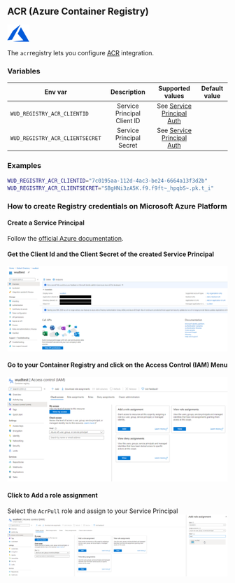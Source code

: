 ## ACR (Azure Container Registry)
![logo](azure.png)

The ```acr```registry lets you configure [ACR](https://azure.microsoft.com/services/container-registry/) integration.

### Variables

| Env var                         | Description                 | Supported values                                                                                                                  | Default value |
| ------------------------------- |:---------------------------:|:---------------------------------------------------------------------------------------------------------------------------------:|:-------------:| 
| `WUD_REGISTRY_ACR_CLIENTID`     | Service Principal Client ID | See [Service Principal Auth](https://docs.microsoft.com/en-us/azure/container-registry/container-registry-auth-service-principal) |               |
| `WUD_REGISTRY_ACR_CLIENTSECRET` | Service Principal Secret    | See [Service Principal Auth](https://docs.microsoft.com/en-us/azure/container-registry/container-registry-auth-service-principal) |               |

### Examples

```bash
WUD_REGISTRY_ACR_CLIENTID="7c0195aa-112d-4ac3-be24-6664a13f3d2b"
WUD_REGISTRY_ACR_CLIENTSECRET="SBgHNi3zA5K.f9.f9ft~_hpqbS~.pk.t_i"
```

### How to create Registry credentials on Microsoft Azure Platform
#### Create a Service Principal
Follow the [official Azure documentation](https://docs.microsoft.com/azure/active-directory/develop/howto-create-service-principal-portal).

#### Get the Client Id and the Client Secret of the created Service Principal
![image](./acr_01.png)

#### Go to your Container Registry and click on the Access Control (IAM) Menu
![image](./acr_02.png)

#### Click to Add a role assignment
Select the `AcrPull` role and assign to your Service Principal
![image](./acr_03.png)

